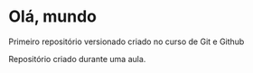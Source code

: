 # Olá, mundo 
 Primeiro repositório versionado criado no curso de Git e Github

Repositório criado durante uma aula.  
